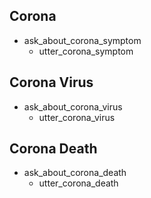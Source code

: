 ## Corona
* ask_about_corona_symptom
  - utter_corona_symptom

## Corona Virus
* ask_about_corona_virus
  - utter_corona_virus

## Corona Death
* ask_about_corona_death
  - utter_corona_death